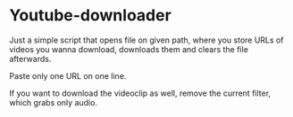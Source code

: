 # Youtube-downloader
Just a simple script that opens file on given path, where you store URLs of videos you wanna download, downloads them
and clears the file afterwards.

Paste only one URL on one line.

If you want to download the videoclip as well, remove the current filter, which grabs only audio.
